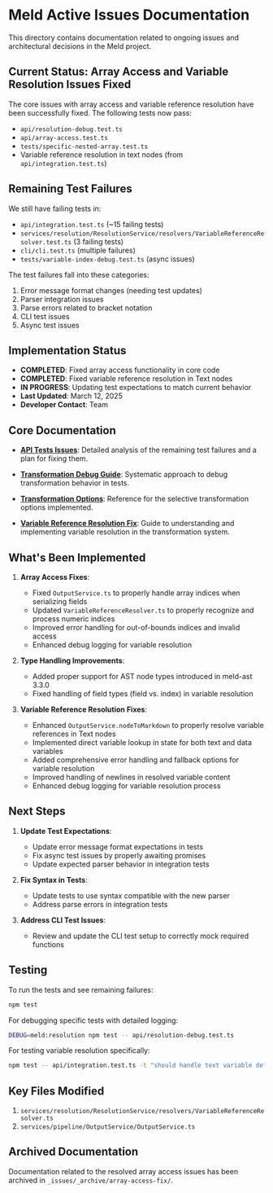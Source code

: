 # Meld Active Issues Documentation

This directory contains documentation related to ongoing issues and architectural decisions in the Meld project.

## Current Status: Array Access and Variable Resolution Issues Fixed

The core issues with array access and variable reference resolution have been successfully fixed. The following tests now pass:
- `api/resolution-debug.test.ts`
- `api/array-access.test.ts`
- `tests/specific-nested-array.test.ts`
- Variable reference resolution in text nodes (from `api/integration.test.ts`)

## Remaining Test Failures

We still have failing tests in:
- `api/integration.test.ts` (~15 failing tests)
- `services/resolution/ResolutionService/resolvers/VariableReferenceResolver.test.ts` (3 failing tests)
- `cli/cli.test.ts` (multiple failures)
- `tests/variable-index-debug.test.ts` (async issues)

The test failures fall into these categories:
1. Error message format changes (needing test updates)
2. Parser integration issues
3. Parse errors related to bracket notation
4. CLI test issues
5. Async test issues

## Implementation Status

- **COMPLETED**: Fixed array access functionality in core code
- **COMPLETED**: Fixed variable reference resolution in Text nodes
- **IN PROGRESS**: Updating test expectations to match current behavior
- **Last Updated**: March 12, 2025
- **Developer Contact**: Team

## Core Documentation

- **[API Tests Issues](./api-tests.md)**: Detailed analysis of the remaining test failures and a plan for fixing them.

- **[Transformation Debug Guide](./transformation-debug-guide.md)**: Systematic approach to debug transformation behavior in tests.

- **[Transformation Options](./transformation-options.md)**: Reference for the selective transformation options implemented.

- **[Variable Reference Resolution Fix](./variable-reference-resolution-fix.md)**: Guide to understanding and implementing variable resolution in the transformation system.

## What's Been Implemented

1. **Array Access Fixes**:
   - Fixed `OutputService.ts` to properly handle array indices when serializing fields
   - Updated `VariableReferenceResolver.ts` to properly recognize and process numeric indices
   - Improved error handling for out-of-bounds indices and invalid access
   - Enhanced debug logging for variable resolution

2. **Type Handling Improvements**:
   - Added proper support for AST node types introduced in meld-ast 3.3.0
   - Fixed handling of field types (field vs. index) in variable resolution

3. **Variable Reference Resolution Fixes**:
   - Enhanced `OutputService.nodeToMarkdown` to properly resolve variable references in Text nodes
   - Implemented direct variable lookup in state for both text and data variables
   - Added comprehensive error handling and fallback options for variable resolution
   - Improved handling of newlines in resolved variable content
   - Enhanced debug logging for variable resolution process

## Next Steps

1. **Update Test Expectations**:
   - Update error message format expectations in tests
   - Fix async test issues by properly awaiting promises
   - Update expected parser behavior in integration tests

2. **Fix Syntax in Tests**:
   - Update tests to use syntax compatible with the new parser
   - Address parse errors in integration tests

3. **Address CLI Test Issues**:
   - Review and update the CLI test setup to correctly mock required functions

## Testing

To run the tests and see remaining failures:

```bash
npm test
```

For debugging specific tests with detailed logging:

```bash
DEBUG=meld:resolution npm test -- api/resolution-debug.test.ts
```

For testing variable resolution specifically:

```bash
npm test -- api/integration.test.ts -t "should handle text variable definitions and references"
```

## Key Files Modified

1. `services/resolution/ResolutionService/resolvers/VariableReferenceResolver.ts` 
2. `services/pipeline/OutputService/OutputService.ts`

## Archived Documentation

Documentation related to the resolved array access issues has been archived in `_issues/_archive/array-access-fix/`.